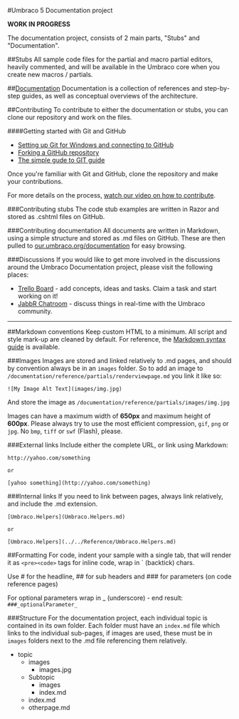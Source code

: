 #Umbraco 5 Documentation project

**WORK IN PROGRESS**

The documentation project, consists of 2 main parts, "Stubs" and "Documentation". 

##Stubs
All sample code files for the partial and macro partial editors, heavily commented, and will be available in the
Umbraco core when you create new macros / partials. 

##[Documentation](Documentation/index.md)
Documentation is a collection of references and step-by-step guides, as well as conceptual overviews of the architecture.

##Contributing
To contribute to either the documentation or stubs, you can clone our repository and work on the files.

####Getting started with Git and GitHub
 * [Setting up Git for Windows and connecting to GitHub](http://help.github.com/win-set-up-git/)
 * [Forking a GitHub repository](http://help.github.com/fork-a-repo/)
 * [The simple gude to GIT guide](http://rogerdudler.github.com/git-guide/)

Once you're familiar with Git and GitHub, clone the repository and make your contributions.

For more details on the process, [watch our video on how to contribute](http://www.screenr.com/vb78).

###Contributing stubs
The code stub examples are written in Razor and stored as .cshtml files on GitHub.

###Contributing documentation
All documents are written in Markdown, using a simple structure and stored as .md files on GitHub.
These are then pulled to [our.umbraco.org/documentation](http://our.umbraco.org/documentation) for easy browsing. 

###Discussions
If you would like to get more involved in the discussions around the Umbraco Documentation project, please visit the following places:

* [Trello Board](https://trello.com/board/umbraco-v5-documentation-project/4f4f4d98dcf3dbda4b226e6f) - add concepts, ideas and tasks. Claim a task and start working on it!
* [JabbR Chatroom](http://jabbr.net/#/rooms/umbraco) - discuss things in real-time with the Umbraco community.

***

##Markdown conventions
Keep custom HTML to a minimum. All script and style mark-up are cleaned by default.
For reference, the [Markdown syntax guide](http://daringfireball.net/projects/markdown/syntax) is available.

###Images
Images are stored and linked relatively to .md pages, and should by convention always be in an
`images` folder. So to add an image to `/documentation/reference/partials/renderviewpage.md` you link it like so:

	![My Image Alt Text](images/img.jpg)

And store the image as `/documentation/reference/partials/images/img.jpg`

Images can have a maximum width of **650px** and maximum height of **600px**. Please always try to use 
the most efficient compression, `gif`, `png` or `jpg`. No `bmp`, `tiff` or `swf` (Flash), please.

###External links
Include either the complete URL, or link using Markdown:
	
	http://yahoo.com/something

	or

	[yahoo something](http://yahoo.com/something)


###Internal links
If you need to link between pages, always link relatively, and include the .md extension.

	[Umbraco.Helpers](Umbraco.Helpers.md)

	or

	[Umbraco.Helpers](../../Reference/Umbraco.Helpers.md)

##Formatting
For code, indent your sample with a single tab, that will render it as `<pre><code>` tags for inline code, wrap in ` (backtick) chars.

Use # for the headline, ## for sub headers and ### for parameters (on code reference pages)

For optional parameters wrap in _ (underscore) - end result: `###_optionalParameter_` 


###Structure
For the documentation project, each individual topic is contained in its own folder.
Each folder must have an `index.md` file which links to the individual sub-pages, if images
are used, these must be in `images` folders next to the .md file referencing them relatively.

* topic
	* images
		* images.jpg
	* Subtopic
		* images
		* index.md
	* index.md
	* otherpage.md

	